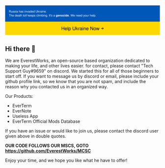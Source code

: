 
[![Stand With Ukraine](https://raw.githubusercontent.com/vshymanskyy/StandWithUkraine/main/banner2-direct.svg)](https://vshymanskyy.github.io/StandWithUkraine)

## Hi there 👋

We are EverestWorks, an open-source based organization dedicated to making your life, and other lives easier. for contact, please contact "Tech Support Guy#9659" on discord.
We started this for all of those beginners to start off.
If you want to message us by discord or email, please include your github profile link, so we know that you are not spam, and include the reason why you contacted us in an organized way.

Our Products:
- EverTerm
- EverNote
- Useless App
- EverTerm Official Mods Database


If you have an issue or would like to join us, please contact the discord user given above in double quotes.

**OUR CODE FOLLOWS OUR MSCS, GOTO https://github.com/EverestWorks/MCSC**

Enjoy your time, and we hope you like what he have to offer!
